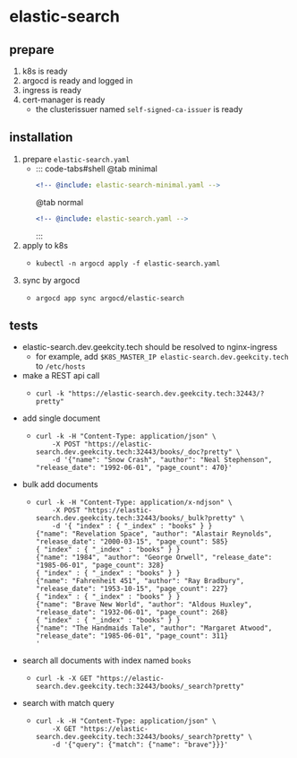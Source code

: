 # elastic-search

## prepare

1. k8s is ready
2. argocd is ready and logged in
3. ingress is ready
4. cert-manager is ready
    * the clusterissuer named `self-signed-ca-issuer` is ready

## installation

1. prepare `elastic-search.yaml`
    * ::: code-tabs#shell
      @tab minimal
      ```yaml
      <!-- @include: elastic-search-minimal.yaml -->
      ```
      @tab normal
      ```yaml
      <!-- @include: elastic-search.yaml -->
      ```
      :::
2. apply to k8s
    * ```shell
      kubectl -n argocd apply -f elastic-search.yaml
      ```
3. sync by argocd
    * ```shell
      argocd app sync argocd/elastic-search
      ```

## tests

* elastic-search.dev.geekcity.tech should be resolved to nginx-ingress
    + for example, add `$K8S_MASTER_IP elastic-search.dev.geekcity.tech` to `/etc/hosts`
* make a REST api call
    + ```shell
      curl -k "https://elastic-search.dev.geekcity.tech:32443/?pretty"
      ```
* add single document
    + ```shell
      curl -k -H "Content-Type: application/json" \
          -X POST "https://elastic-search.dev.geekcity.tech:32443/books/_doc?pretty" \
          -d '{"name": "Snow Crash", "author": "Neal Stephenson", "release_date": "1992-06-01", "page_count": 470}'
      ```
* bulk add documents
    + ```shell
      curl -k -H "Content-Type: application/x-ndjson" \
          -X POST "https://elastic-search.dev.geekcity.tech:32443/books/_bulk?pretty" \
          -d '{ "index" : { "_index" : "books" } }
      {"name": "Revelation Space", "author": "Alastair Reynolds", "release_date": "2000-03-15", "page_count": 585}
      { "index" : { "_index" : "books" } }
      {"name": "1984", "author": "George Orwell", "release_date": "1985-06-01", "page_count": 328}
      { "index" : { "_index" : "books" } }
      {"name": "Fahrenheit 451", "author": "Ray Bradbury", "release_date": "1953-10-15", "page_count": 227}
      { "index" : { "_index" : "books" } }
      {"name": "Brave New World", "author": "Aldous Huxley", "release_date": "1932-06-01", "page_count": 268}
      { "index" : { "_index" : "books" } }
      {"name": "The Handmaids Tale", "author": "Margaret Atwood", "release_date": "1985-06-01", "page_count": 311}
      '
      ```
* search all documents with index named `books`
    + ```shell
      curl -k -X GET "https://elastic-search.dev.geekcity.tech:32443/books/_search?pretty"
      ```
* search with match query
    + ```shell
      curl -k -H "Content-Type: application/json" \
          -X GET "https://elastic-search.dev.geekcity.tech:32443/books/_search?pretty" \
          -d '{"query": {"match": {"name": "brave"}}}'
      ```
